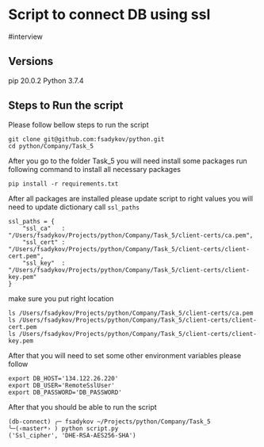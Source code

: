 # Script to connect DB using ssl
#interview

## Versions 
pip 20.0.2
Python 3.7.4


## Steps to Run the script
Please follow bellow steps to run the script 
```
git clone git@github.com:fsadykov/python.git
cd python/Company/Task_5
```

After you go to the folder Task_5 you will need install some packages run following command to install all necessary packages

```
pip install -r requirements.txt
```

After all packages are installed please update script to right values
you will need to update dictionary call `ssl_paths`

```
ssl_paths = {
    "ssl_ca"   : "/Users/fsadykov/Projects/python/Company/Task_5/client-certs/ca.pem",
    "ssl_cert" : "/Users/fsadykov/Projects/python/Company/Task_5/client-certs/client-cert.pem",
    "ssl_key"  : "/Users/fsadykov/Projects/python/Company/Task_5/client-certs/client-key.pem"
}
```

make sure you put right location 
```
ls /Users/fsadykov/Projects/python/Company/Task_5/client-certs/ca.pem
ls /Users/fsadykov/Projects/python/Company/Task_5/client-certs/client-cert.pem
ls /Users/fsadykov/Projects/python/Company/Task_5/client-certs/client-key.pem
```

After that you will need to set some other environment variables please follow 
```
export DB_HOST='134.122.26.220'
export DB_USER='RemoteSslUser'
export DB_PASSWORD='DB_PASSWORD'
```

After that you should be able to run the script
```
(db-connect) ╭─ fsadykov ~/Projects/python/Company/Task_5 
╰─(‹master*› ) python script.py 
('Ssl_cipher', 'DHE-RSA-AES256-SHA')
```
